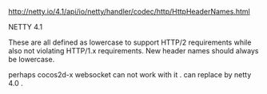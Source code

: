 http://netty.io/4.1/api/io/netty/handler/codec/http/HttpHeaderNames.html

NETTY 4.1

These are all defined as lowercase to support HTTP/2 requirements while also not violating HTTP/1.x requirements. New header names should always be lowercase.

perhaps cocos2d-x websocket can not work with it  . can replace by netty 4.0 .